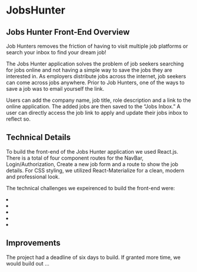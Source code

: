 <h1>JobsHunter</h1>

<h2>Jobs Hunter Front-End Overview </h2>

<p>
Job Hunters removes the friction of having to visit multiple job platforms or search your inbox to find your dream job! 
</p>

<p>
The Jobs Hunter application solves the problem of job seekers searching for jobs online and not having a simple way to save the jobs they are interested in. As employers distribute jobs across the internet, job seekers can come across jobs anywhere. Prior to Job Hunters, one of the ways to save a job was to email yourself the link.
</p>

<p>
Users can add the company name, job title, role description and a link to the online application. The added jobs are then saved to the “Jobs Inbox.” A user can directly access the job link to apply and update their jobs inbox to reflect so.
</p>

<h2>Technical Details </h2>

<p>
To build the front-end of the Jobs Hunter application we used React.js. There is a total of four component routes for the NavBar, Login/Authorization, Create a new job form and a route to show the job details. For CSS styling, we utilized React-Materialize for a clean, modern and professional look. 
</p>

<p>
The technical challenges we expeirenced to build the front-end were:

<li> </li>

<li> </li>

<li> </li>

<li> </li>

<li> </li>
</p>

<h2>Improvements</h2>

<p> The project had a deadline of six days to build. If granted more time, we would build out ...</p>


